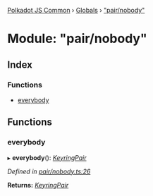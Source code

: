 [Polkadot JS Common](../README.md) › [Globals](../globals.md) › ["pair/nobody"](_pair_nobody_.md)

# Module: "pair/nobody"

## Index

### Functions

* [everybody](_pair_nobody_.md#everybody)

## Functions

###  everybody

▸ **everybody**(): *[KeyringPair](../interfaces/_types_.keyringpair.md)*

*Defined in [pair/nobody.ts:26](https://github.com/polkadot-js/common/blob/5d0abef9/packages/keyring/src/pair/nobody.ts#L26)*

**Returns:** *[KeyringPair](../interfaces/_types_.keyringpair.md)*
